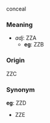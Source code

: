 conceal
### Meaning
+ _adj_: ZZA
	+ __eg__: ZZB

### Origin

ZZC

### Synonym

__eg__: ZZD

+ ZZE


